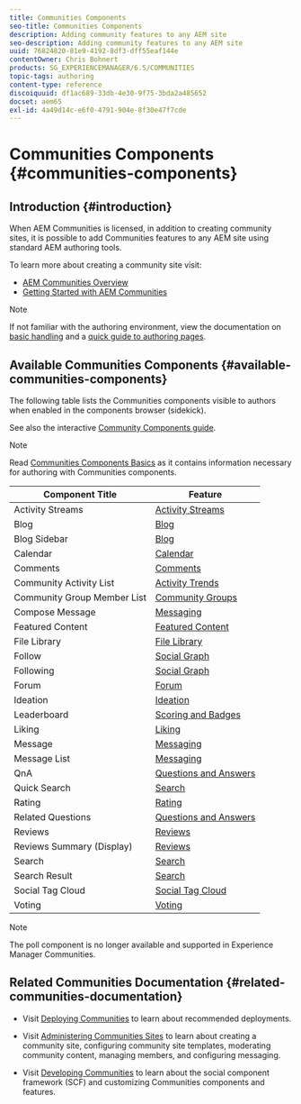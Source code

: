 ```yaml
---
title: Communities Components
seo-title: Communities Components
description: Adding community features to any AEM site
seo-description: Adding community features to any AEM site
uuid: 76824820-81e9-4192-8df3-dff55eaf144e
contentOwner: Chris Bohnert
products: SG_EXPERIENCEMANAGER/6.5/COMMUNITIES
topic-tags: authoring
content-type: reference
discoiquuid: df1ac689-33db-4e30-9f75-3bda2a485652
docset: aem65
exl-id: 4a49d14c-e6f0-4791-904e-8f30e47f7cde
---
```

# Communities Components {#communities-components}

## Introduction {#introduction}

When AEM Communities is licensed, in addition to creating community sites, it is possible to add Communities features to any AEM site using standard AEM authoring tools.

To learn more about creating a community site visit:

* [AEM Communities Overview](/help/communities/overview.md)
* [Getting Started with AEM Communities](/help/communities/getting-started.md)

>[!NOTE]
>
>If not familiar with the authoring environment, view the documentation on [basic handling](/help/sites-authoring/basic-handling.md) and a [quick guide to authoring pages](/help/sites-authoring/qg-page-authoring.md).

## Available Communities Components {#available-communities-components}

The following table lists the Communities components visible to authors when enabled in the components browser (sidekick).

See also the interactive [Community Components guide](/help/communities/components-guide.md).

>[!NOTE]
>
>Read [Communities Components Basics](/help/communities/basics.md) as it contains information necessary for authoring with Communities components.

| **Component Title** |**Feature** |
|---|---|
| Activity Streams | [Activity Streams](/help/communities/activities.md) |
| Blog | [Blog](/help/communities/blog-feature.md) |
| Blog Sidebar | [Blog](/help/communities/blog-feature.md) |
| Calendar | [Calendar](/help/communities/calendar.md) |
| Comments | [Comments](/help/communities/comments.md) |
| Community Activity List | [Activity Trends](/help/communities/trends.md) |
| Community Group Member List | [Community Groups](/help/communities/creating-groups.md) |
| Compose Message | [Messaging](/help/communities/configure-messaging.md) |
| Featured Content | [Featured Content](/help/communities/featured.md) |
| File Library | [File Library](/help/communities/file-library.md) |
| Follow | [Social Graph](/help/communities/socialgraph.md) |
| Following | [Social Graph](/help/communities/socialgraph.md) |
| Forum | [Forum](/help/communities/forum.md) |
| Ideation | [Ideation](/help/communities/ideation-feature.md) |
| Leaderboard | [Scoring and Badges](/help/communities/enabling-leaderboard.md) |
| Liking | [Liking](/help/communities/liking.md) |
| Message | [Messaging](/help/communities/configure-messaging.md) |
| Message List | [Messaging](/help/communities/configure-messaging.md) |
| QnA | [Questions and Answers](/help/communities/working-with-qna.md) |
| Quick Search | [Search](/help/communities/search.md) |
| Rating | [Rating](/help/communities/rating.md) |
| Related Questions | [Questions and Answers](/help/communities/working-with-qna.md) |
| Reviews | [Reviews](/help/communities/reviews.md) |
| Reviews Summary (Display) | [Reviews](/help/communities/reviews.md) |
| Search | [Search](/help/communities/search.md) |
| Search Result | [Search](/help/communities/search.md) |
| Social Tag Cloud | [Social Tag Cloud](/help/communities/tagcloud.md) |
| Voting | [Voting](/help/communities/voting.md) |

>[!NOTE]
>
>The poll component is no longer available and supported in Experience Manager Communities.

## Related Communities Documentation {#related-communities-documentation}

* Visit [Deploying Communities](/help/communities/deploy-communities.md) to learn about recommended deployments.

* Visit [Administering Communities Sites](/help/communities/administer-landing.md) to learn about creating a community site, configuring community site templates, moderating community content, managing members, and configuring messaging.

* Visit [Developing Communities](/help/communities/communities.md) to learn about the social component framework (SCF) and customizing Communities components and features.
